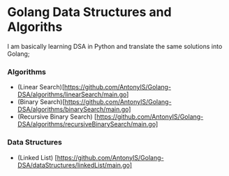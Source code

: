 # Golang Data Structures and Algoriths

I am basically learning DSA in Python and translate the same solutions into Golang;

### Algorithms
* (Linear Search)[https://github.com/AntonyIS/Golang-DSA/algorithms/linearSearch/main.go]
* (Binary Search)[https://github.com/AntonyIS/Golang-DSA/algorithms/binarySearch/main.go]
* (Recursive Binary Search) [https://github.com/AntonyIS/Golang-DSA/algorithms/recursiveBinarySearch/main.go]

### Data Structures
* (Linked List) [https://github.com/AntonyIS/Golang-DSA/dataStructures/linkedList/main.go]

